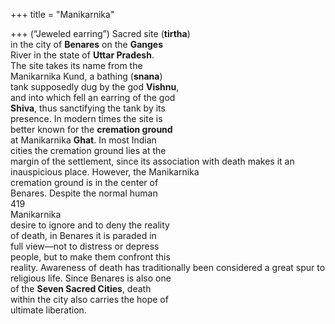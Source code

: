 +++
title = "Manikarnika"

+++
(“Jeweled earring”) Sacred site (**tirtha**)  
in the city of **Benares** on the **Ganges**  
River in the state of **Uttar Pradesh**.  
The site takes its name from the  
Manikarnika Kund, a bathing (**snana**)  
tank supposedly dug by the god **Vishnu**,  
and into which fell an earring of the god  
**Shiva**, thus sanctifying the tank by its  
presence. In modern times the site is  
better known for the **cremation ground**  
at Manikarnika **Ghat**. In most Indian  
cities the cremation ground lies at the  
margin of the settlement, since its association with death makes it an inauspicious place. However, the Manikarnika  
cremation ground is in the center of  
Benares. Despite the normal human  
419  
Manikarnika  
desire to ignore and to deny the reality  
of death, in Benares it is paraded in  
full view—not to distress or depress  
people, but to make them confront this  
reality. Awareness of death has traditionally been considered a great spur to  
religious life. Since Benares is also one  
of the **Seven Sacred Cities**, death  
within the city also carries the hope of  
ultimate liberation.